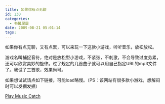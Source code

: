 ```yaml
---
title: 如果你有点无聊
id: 130
categories:
  - 书馨屡屡
date: 2009-08-21 05:01:14
tags:
---
```


如果你有点无聊，又有点累，可以来玩一下这款小游戏，听听音乐，放松放松。

游戏名叫捕捉音符，绝对是放松型小游戏，不紧张，不刺激，不会导致过度劳累，还可以欣赏美妙的旋律。过了规定的几首曲子就可以用自己指定URL的mp3文件了。我试了三首歌，效果尚可。

如果想试试请点如下链接，可能load略慢。（PS：该网站有很多款小游戏，想解闷时可以发掘发掘）

[Play Music Catch](http://www.thegamehomepage.com/play/music-catch-2/)
